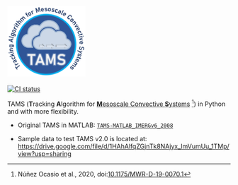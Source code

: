 <h1>
  <!-- Token needed while private -->
  <img src="https://raw.githubusercontent.com/knubez/TAMS/main/TAMS-logo.png?token=GHSAT0AAAAAABR6X2C2DKGATHR2IOPCKX6CYRFCQOA"
       alt="TAMS logo" height="160" valign="bottom">
</h1>

[![CI status](https://github.com/knubez/TAMS/actions/workflows/ci.yml/badge.svg)](https://github.com/knubez/TAMS/actions/workflows/ci.yml)

TAMS
(**T**racking **A**lgorithm for [**M**esoscale Convective **S**ystems](https://en.wikipedia.org/wiki/Mesoscale_convective_system) [^a])
in Python and with more flexibility.

* Original TAMS in MATLAB: [`TAMS-MATLAB_IMERGv6_2008`](https://github.com/knubez/TAMS/tree/main/TAMS-MATLAB_IMERGv6_2008)

* Sample data to test TAMS v2.0 is located at: https://drive.google.com/file/d/1HAhAlfqZGjnTk8NAjyx_lmVumUu_1TMp/view?usp=sharing

[^a]: Núñez Ocasio et al., 2020, doi:[10.1175/MWR-D-19-0070.1](https://doi.org/10.1175/MWR-D-19-0070.1)

